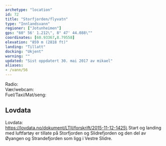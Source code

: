 ```yaml
---
archetype: "location"
id: 72
title: "Storfjorden/flyvatn"
type: "Innlandsvann"
regioner: ["Jotunheimen"]
gps: "60° 56' 1.212\", 8° 47' 44.088\""
coordinates: [60.93367,8.79558]
elevation: "859 m (2818 ft)"
landing: "Tillatt"
docking: "Ukjent"
warning: ""
updated: "Sist oppdatert 30. mai 2017 av mikael"
aliases:
- /vann/56
---
```


Radio:\
Vær/webcam:\
Fuel/Taxi/Mat/seng:

## Lovdata

Lovdata:\
https://lovdata.no/dokument/LTII/forskrift/2015-11-12-1425\
Start og landing med luftfartøy er tillate på Storfjorden og Slidrefjorden og den del av Øyangen og Strandefjorden som ligg i Vestre Slidre.
